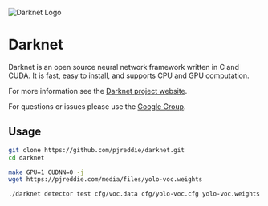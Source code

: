 ![Darknet Logo](http://pjreddie.com/media/files/darknet-black-small.png)

# Darknet

Darknet is an open source neural network framework written in C and CUDA. It is fast, easy to install, and supports CPU and GPU computation.

For more information see the [Darknet project website](http://pjreddie.com/darknet).

For questions or issues please use the [Google Group](https://groups.google.com/forum/#!forum/darknet).

## Usage

```bash
git clone https://github.com/pjreddie/darknet.git
cd darknet

make GPU=1 CUDNN=0 -j
wget https://pjreddie.com/media/files/yolo-voc.weights

./darknet detector test cfg/voc.data cfg/yolo-voc.cfg yolo-voc.weights data/dog.jpg
```
